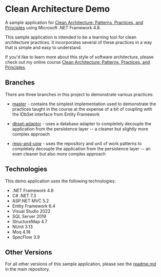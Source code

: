 # Clean Architecture Demo
A sample application for [Clean Architecture: Patterns, Practices, and Principles](https://pluralsight.pxf.io/clean-architecture) using Microsoft .NET Framework 4.8.

This sample application is intended to be a learning tool for clean architecture practices. It incorporates several of these practices in a way that is simple and easy to understand.

If you'd like to learn more about this style of software architecture, please check out my online course [Clean Architecture: Patterns, Practices, and Principles](https://pluralsight.pxf.io/clean-architecture).

## Branches
There are three branches in this project to demonstrate various practices:

 - [master](https://github.com/matthewrenze/clean-architecture-demo/tree/master) - contains the simplest implementation used to demonstrate the practices taught in the course at the expense of a bit of coupling with the IDbSet interface from Entity Framework

 - [dbset-adaptor](https://github.com/matthewrenze/clean-architecture-demo/tree/dbset-adapter) - uses a database adapter to completely decouple the application from the persistence layer -- a cleaner but slightly more complex approach

 - [repo-and-uow](https://github.com/matthewrenze/clean-architecture-demo/tree/repo-and-uow) - uses the repository and unit of work patterns to completely decouple the application from the persistence layer -- an even cleaner but also more complex approach

## Technologies
This demo application uses the following technologies:
 - .NET Framework 4.8
 - C# .NET 7.3
 - ASP.NET MVC 5.2
 - Entity Framework 6.4
 - Visual Studio 2022
 - SQL Server 2019
 - StructureMap 4.7
 - NUnit 3.13
 - Moq 4.18
 - SpecFlow 3.9

## Other Versions
For all other versions of this sample application, please see the [readme.md](https://github.com/matthewrenze/clean-architecture-demo/blob/main/README.md) in the main repository.
